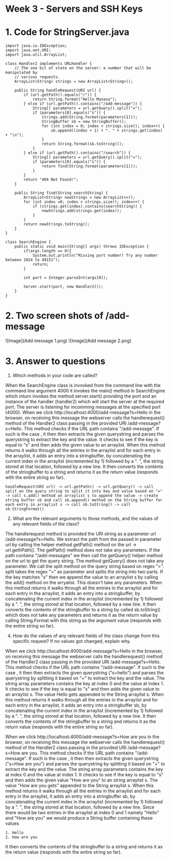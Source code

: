 # Week 3 - Servers and SSH Keys

# **1. Code for StringServer.java**

```
import java.io.IOException;
import java.net.URI;
import java.util.ArrayList;

class Handler2 implements URLHandler {
    // The one bit of state on the server: a number that will be manipulated by
    // various requests.
    ArrayList<String> strings = new ArrayList<String>();

    public String handleRequest(URI url) {
        if (url.getPath().equals("/")) {
            return String.format("Hello Manasa");
        } else if (url.getPath().contains("/add-message")) {
            String[] parameters = url.getQuery().split("=");
            if (parameters[0].equals("s")) {
                strings.add(String.format(parameters[1]));
                StringBuffer sb = new StringBuffer();
                for (int index = 0; index < strings.size(); index++) {
                    sb.append((index + 1) + ". " + strings.get(index) + "\n");
                }
                return String.format(sb.toString());
            }
        } else if (url.getPath().contains("/search")) {
            String[] parameters = url.getQuery().split("=");
            if (parameters[0].equals("s")) {
                return find(String.format(parameters[1]));
            }
        }
        return "404 Not Found!";
    }

    public String find(String searchString) {
        ArrayList<String> newStrings = new ArrayList<>();
        for (int index =0; index < strings.size(); index++) {
            if (strings.get(index).contains(searchString)) {
                newStrings.add(strings.get(index));
            }
        }
        return newStrings.toString();
    }
}

class SearchEngine {
    public static void main(String[] args) throws IOException {
        if(args.length == 0){
            System.out.println("Missing port number! Try any number between 1024 to 49151");
            return;
        }

        int port = Integer.parseInt(args[0]);

        Server.start(port, new Handler2());
    }
}

```

# **2. Two screen shots of /add-message**

![Image](Add message 1.png)
![Image](Add message 2.png)

# **3. Answer to questions**

1. Which methods in your code are called?
   
When the SearchEngine class is invovked from the command line with the command line argument 4000 it invokes the main() method in SearchEngine which inturn invokes the method server.start() providing the port and an instance of the handler (handler2) which will start the server at the required port. The server is listening for incomming messages at the specified port (4000). When we click
http://localhost:4000/add-message?s=Hello in the browser, on receiving this message the webserver calls the handlerequest() method of the Handler2 class passing in the provided URI /add-message?s=Hello. This method checks if the URL path contains "/add-message". If such is the case , it then then extracts the given querystring and parses the querystring to extract the key and the value. It checks to see if the key is equal to "s" and then adds the given value to an arraylist. When this method returns it walks through all the entries in the arraylist and for each entry in the arraylist, it adds an entry into a stringbuffer, by concatenating the current index in the arraylist (incremented by 1) followed by a ". ", the string stored at that location, followed by a new line. It then converts the contents of the stringbuffer to a string and returns it as the return value (responds with the entire string so far).
    
    handleRequest(URI url) -> url.getPath() -> url.getQuery() -> call split on the query string to split it into key and value based on "=" -> call s.add() method on arraylist s to append the value -> create string buffer sb and call sb.append() method on the String buffer for each entry in arraylist s -> call sb.toString() -> call sb.StringFormat()

2. What are the relevant arguments to those methods, and the values of any relevant fields of the class?
   
The handlerequest method is provided the URI string as a parameter url /add-message?s=Hello. We extract the path from the passed in parameter url by calling the helper method getPath() method on the url -> url.gethPath(). The getPath() method does not take any parameters. If the path contains "/add-messages" we then call the getQuery() helper method on the url to get the query string. The method getQuery() does not take any parameter. We call the split method on the query string based on regex "=". split takes the regex "=" as parameter and splits the string into two parts. If the key matches "s" then we append the value to an arraylist s by calling the add() method on the arryalist. This doesn't take any parameters. When this method returns it walks through all the entries in the arraylist and for each entry in the arraylist, it adds an entry into a stringbuffer, by concatenating the current index in the arraylist (incremented by 1) followed by a ". ", the string stored at that location, followed by a new line. It then converts the contents of the stringbuffer to a string by called sb.toString() which does not take any parameters and returns it as the return value by calling String.Format with this string as the argument value (responds with the entire string so far).
   
4. How do the values of any relevant fields of the class change from this specific request? If no values got changed, explain why.
   
When we click http://localhost:4000/add-message?s=Hello in the browser, on receiving this message the webserver calls the handlerequest() method of the Handler2 class passing in the provided URI /add-message?s=Hello. This method checks if the URL path contains "/add-message". If such is the case , it then then extracts the given querystring ("s=hello") and parses the querystring by splitting it based on "=" to extract the key and the value. The string array parameters contains the key at index 0 and the value at index 1. It checks to see if the key is equal to "s" and then adds the given value to an arraylist s. The value Hello gets appended to the String arraylist s. When this method returns it walks through all the entries in the arraylist and for each entry in the arraylist, it adds an entry into a stringbuffer sb, by concatenating the current index in the arraylist (incremented by 1) followed by a ". ", the string stored at that location, followed by a new line. It then converts the contents of the stringbuffer to a string and returns it as the return value (responds with the entire string so far).

When we click http://localhost:4000/add-message?s=How are you in the browser, on receiving this message the webserver calls the handlerequest() method of the Handler2 class passing in the provided URI /add-message?s=How are you. This method checks if the URL path contains "/add-message". If such is the case , it then then extracts the given querystring ("s=How are you") and parses the querystring by splitting it based on "=" to extract the key and the value. The string array parameters contains the key at index 0 and the value at index 1. It checks to see if the key is equal to "s" and then adds the given value "How are you" to an string arraylist s. The value "How are you gets" appended to the String arraylist s. When this method returns it walks through all the entries in the arraylist and for each entry in the arraylist, it adds an entry into a stringbuffer sb, by concatenating the current index in the arraylist (incremented by 1) followed by a ". ", the string stored at that location, followed by a new line. Since there would be two entries in the arraylist at index 0 and 1 namely "Hello" and "How are you" we would produce a String buffer containing these values

```
1. Hello
2. How are you
```
It then converts the contents of the stringbuffer to a string and returns it as the return value (responds with the entire string so far).


